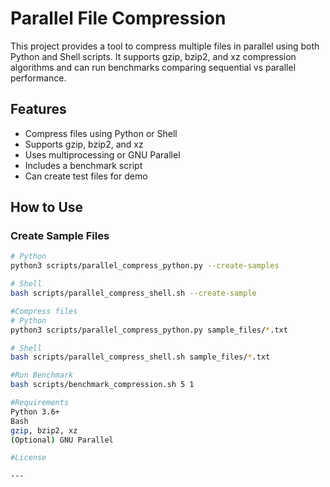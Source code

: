 # Parallel File Compression

This project provides a tool to compress multiple files in parallel using both Python and Shell scripts. It supports gzip, bzip2, and xz compression algorithms and can run benchmarks comparing sequential vs parallel performance.

## Features
- Compress files using Python or Shell
- Supports gzip, bzip2, and xz
- Uses multiprocessing or GNU Parallel
- Includes a benchmark script
- Can create test files for demo

## How to Use

### Create Sample Files
```bash
# Python
python3 scripts/parallel_compress_python.py --create-samples

# Shell
bash scripts/parallel_compress_shell.sh --create-sample

#Compress files
# Python
python3 scripts/parallel_compress_python.py sample_files/*.txt

# Shell
bash scripts/parallel_compress_shell.sh sample_files/*.txt

#Run Benchmark
bash scripts/benchmark_compression.sh 5 1

#Requirements
Python 3.6+
Bash
gzip, bzip2, xz
(Optional) GNU Parallel

#License

---



